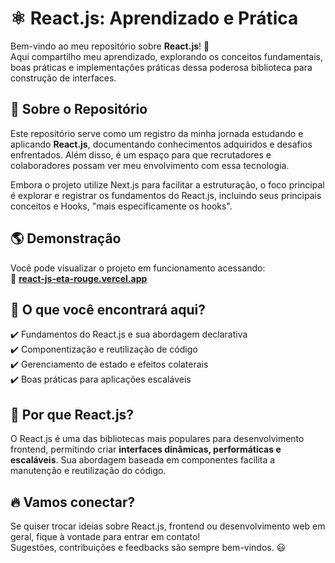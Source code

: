 # ⚛️ React.js: Aprendizado e Prática

Bem-vindo ao meu repositório sobre **React.js**! 🚀  
Aqui compartilho meu aprendizado, explorando os conceitos fundamentais, boas práticas e implementações práticas dessa poderosa biblioteca para construção de interfaces.

## 🧐 Sobre o Repositório

Este repositório serve como um registro da minha jornada estudando e aplicando **React.js**, documentando conhecimentos adquiridos e desafios enfrentados. Além disso, é um espaço para que recrutadores e colaboradores possam ver meu envolvimento com essa tecnologia.

Embora o projeto utilize Next.js para facilitar a estruturação, o foco principal é explorar e registrar os fundamentos do React.js, incluindo seus principais conceitos e Hooks, "mais especificamente os hooks".

## 🌎 Demonstração

Você pode visualizar o projeto em funcionamento acessando:  
🔗 **[react-js-eta-rouge.vercel.app](https://react-js-eta-rouge.vercel.app)**

## 📂 O que você encontrará aqui?

✔️ Fundamentos do React.js e sua abordagem declarativa  
✔️ Componentização e reutilização de código  
✔️ Gerenciamento de estado e efeitos colaterais  
✔️ Boas práticas para aplicações escaláveis  

## 🚀 Por que React.js?

O React.js é uma das bibliotecas mais populares para desenvolvimento frontend, permitindo criar **interfaces dinâmicas, performáticas e escaláveis**. Sua abordagem baseada em componentes facilita a manutenção e reutilização do código.

## 🔥 Vamos conectar?

Se quiser trocar ideias sobre React.js, frontend ou desenvolvimento web em geral, fique à vontade para entrar em contato!  
Sugestões, contribuições e feedbacks são sempre bem-vindos. 😃
